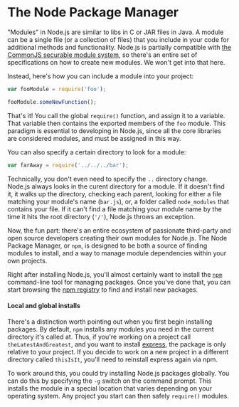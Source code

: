 # The Node Package Manager

"Modules" in Node.js are similar to libs in C or JAR files in Java. A module can be a single file (or a collection of files) that you include in your code for additional methods and functionality. Node.js is partially compatible with [the CommonJS securable module system](http://wiki.commonjs.org/wiki/Modules/1.1), so there's an entire set of specifications on how to create new modules. We won't get into that here.

Instead, here's how you can include a module into your project: 

```javascript
var fooModule = require('foo');

fooModule.someNewFunction();
```

That's it! You call the global `require()` function, and assign it to a variable. That variable then contains the exported members of the `foo` module. This paradigm is essential to developing in Node.js, since all the core libraries are considered modules, and must be assigned in this way.

You can also specify a certain directory to look for a module:

```javascript
var farAway = require('../../../bar');
```

Technically, you don't even need to specify the `..` directory change. Node.js always looks in the curent directory for a module. If it doesn't find it, it walks up the directory, checking each parent, looking for either a file matching your module's name (`bar.js`), or, a folder called `node_modules` that contains your file. If it can't find a file matching your module name by the time it hits the root directory (`'/'`), Node.js throws an exception.

Now, the fun part: there's an entire ecosystem of passionate third-party and open source developers creating their own modules for Node.js. The Node Package Manager, or `npm`, is designed to be both a source of finding modules to install, and a way to manage module dependencies within your own projects.

Right after installing Node.js, you'll almost certainly want to install the [`npm`](http://npmjs.org/) command-line tool for managing packages. Once you've done that, you can start browsing the [npm registry](http://search.npmjs.org/) to find and install new packages.

#### Local and global installs 

There's a distinction worth pointing out when you first begin installing packages. By default, `npm` installs any modules you need in the current directory it's called at. Thus, if you're working on a project call `theLatestAndGreatest`, and you want to install [express](http://expressjs.com/), the package is only relative to your project. If you decide to work on a new project in a different directory called `thisIsIt`, you'll need to reinstall express again via npm.

To work around this, you could try installing Node.js packages globally. You can do this by specifying the `-g` switch on the command prompt. This installs the module in a special location that varies depending on your operating system. Any project you start can then safely `require()` modules.